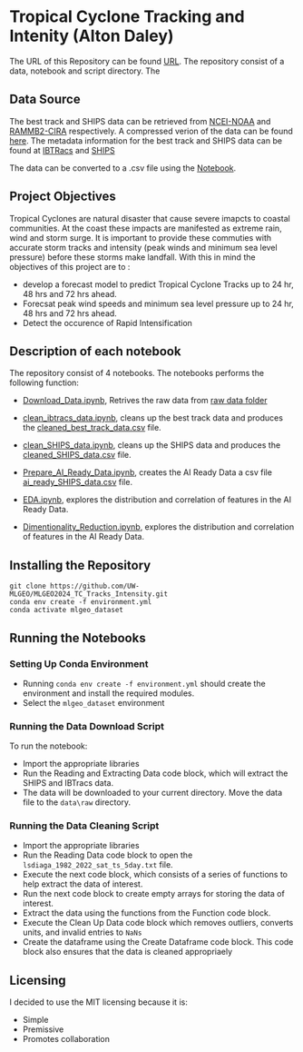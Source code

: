 # Tropical Cyclone Tracking and Intenity (Alton Daley)


The URL of this Repository can be found [URL](https://github.com/UW-MLGEO/MLGEO2024_TC_Tracks_Intensity). The repository consist of a data, notebook and script directory. The 

## Data Source

The best track and SHIPS data can be retrieved from  [NCEI-NOAA](https://www.ncei.noaa.gov/data/international-best-track-archive-for-climate-stewardship-ibtracs/v04r01/access/csv/ibtracs.NA.list.v04r01.csv) and [RAMMB2-CIRA](https://rammb-data.cira.colostate.edu/ships/data/AL/lsdiaga_1982_2023_sat_ts_7day.txt) respectively. A compressed verion of the data can be found [here](https://github.com/UW-MLGEO/MLGEO2024_TC_Tracks_Intensity/tree/dev/data/raw). The metadata information for the best track and SHIPS data can be found at [IBTRacs](https://www.ncei.noaa.gov/sites/g/files/anmtlf171/files/2024-07/IBTrACS_version4r01_Technical_Details.pdf) and [SHIPS](https://rammb-data.cira.colostate.edu/ships/data/ships_predictor_file.pdf)

The data can be converted to a .csv file using the [Notebook](https://github.com/UW-MLGEO/MLGEO2024_TC_Tracks_Intensity/blob/dev/notebooks/Download_Data.ipynb). 

## Project Objectives

Tropical Cyclones are natural disaster that cause severe imapcts to coastal communities. At the coast these impacts are manifested as extreme rain, wind and storm surge. It is important to provide these commuties with accurate storm tracks and intensity (peak winds and minimum sea level pressure) before these storms make landfall. With this in mind the objectives of this project are to :
-   develop a forecast model to predict Tropical Cyclone Tracks up to 24 hr, 48 hrs and 72 hrs ahead.
-   Forecsat peak wind speeds and minimum sea level pressure up to 24 hr, 48 hrs and 72 hrs ahead.
-   Detect the occurence of Rapid Intensification

## Description of each notebook

The repository consist of 4 notebooks. The notebooks performs the following function:

- [Download_Data.ipynb](https://github.com/UW-MLGEO/MLGEO2024_TC_Tracks_Intensity/blob/dev/notebooks/Download_Data.ipynb), Retrives the raw data from [raw data folder](https://github.com/UW-MLGEO/MLGEO2024_TC_Tracks_Intensity/blob/dev/data/raw/raw_data.tar.gz)

- [clean_ibtracs_data.ipynb](https://github.com/UW-MLGEO/MLGEO2024_TC_Tracks_Intensity/blob/dev/notebooks/clean_SHIPS_data.ipynb), cleans up the best track data and produces the [cleaned_best_track_data.csv](https://github.com/UW-MLGEO/MLGEO2024_TC_Tracks_Intensity/blob/dev/data/clean/cleaned_best_track_data.csv) file.

- [clean_SHIPS_data.ipynb](https://github.com/UW-MLGEO/MLGEO2024_TC_Tracks_Intensity/blob/dev/notebooks/clean_SHIPS_data.ipynb), cleans up the SHIPS data and produces the [cleaned_SHIPS_data.csv](https://github.com/UW-MLGEO/MLGEO2024_TC_Tracks_Intensity/blob/dev/data/clean/cleaned_SHIPS_data.csv) file.

- [Prepare_AI_Ready_Data.ipynb](https://github.com/UW-MLGEO/MLGEO2024_TC_Tracks_Intensity/blob/dev/notebooks/Prepare_AI_Ready_Data.ipynb), creates the AI Ready Data a csv file [ai_ready_SHIPS_data.csv](https://github.com/UW-MLGEO/MLGEO2024_TC_Tracks_Intensity/blob/dev/data/ai_ready/ai_ready_SHIPS_data.csv) file.

- [EDA.ipynb](https://github.com/UW-MLGEO/MLGEO2024_TC_Tracks_Intensity/blob/dev/notebooks/EDA.ipynb), explores the distribution and correlation of features in the AI Ready Data.

- [Dimentionality_Reduction.ipynb](https://github.com/UW-MLGEO/MLGEO2024_TC_Tracks_Intensity/blob/dev/notebooks/EDA.ipynb), explores the distribution and correlation of features in the AI Ready Data.

## Installing the Repository
```
git clone https://github.com/UW-MLGEO/MLGEO2024_TC_Tracks_Intensity.git
conda env create -f environment.yml
conda activate mlgeo_dataset
```


## Running the Notebooks

### Setting Up Conda Environment
- Running `conda env create -f environment.yml` should create the environment and install the required modules.
- Select the `mlgeo_dataset` environment

### Running the Data Download Script

To run the notebook:
- Import the appropriate libraries 
- Run the Reading and Extracting Data code block, which will extract the SHIPS and IBTracs data.
- The data will be downloaded to your current directory. Move the data file to the ```data\raw``` directory.

### Running the Data Cleaning Script

- Import the appropriate libraries 
- Run the Reading Data code block to open the ```lsdiaga_1982_2022_sat_ts_5day.txt``` file.
- Execute the next code block, which consists of a series of functions to help extract the data of interest. 
- Run the next code block to create empty arrays for storing the data of interest.
- Extract the data using the functions from the Function code block.
- Execute the Clean Up Data code block which removes outliers, converts units, and invalid entries to ```NaNs```
- Create the dataframe using the Create Dataframe code block. This code block also ensures that the data is cleaned appropriaely

## Licensing

I decided to use the MIT licensing because it is:

- Simple
- Premissive
- Promotes collaboration

